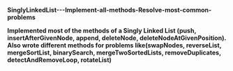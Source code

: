 **SinglyLinkedList---Implement-all-methods-Resolve-most-common-problems**


**Implemented most of the methods of a Singly Linked List (push, insertAfterGivenNode, append, deleteNode, deleteNodeAtGivenPosition). Also wrote different methods for problems like(swapNodes, reverseList, mergeSortList, binarySearch, mergeTwoSortedLists, removeDuplicates, detectAndRemoveLoop, rotateList)**
